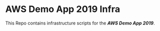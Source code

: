 # AWS Demo App 2019 Infra

This Repo contains infrastructure scripts for the ***AWS Demo App 2019***.
